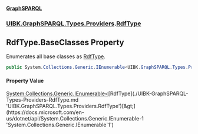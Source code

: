 #### [GraphSPARQL](./index.md 'index')
### [UIBK.GraphSPARQL.Types.Providers](./UIBK-GraphSPARQL-Types-Providers.md 'UIBK.GraphSPARQL.Types.Providers').[RdfType](./UIBK-GraphSPARQL-Types-Providers-RdfType.md 'UIBK.GraphSPARQL.Types.Providers.RdfType')
## RdfType.BaseClasses Property
Enumerates all base classes as [RdfType](./UIBK-GraphSPARQL-Types-Providers-RdfType.md 'UIBK.GraphSPARQL.Types.Providers.RdfType').  
```csharp
public System.Collections.Generic.IEnumerable<UIBK.GraphSPARQL.Types.Providers.RdfType> BaseClasses { get; }
```
#### Property Value
[System.Collections.Generic.IEnumerable&lt;](https://docs.microsoft.com/en-us/dotnet/api/System.Collections.Generic.IEnumerable-1 'System.Collections.Generic.IEnumerable`1')[RdfType](./UIBK-GraphSPARQL-Types-Providers-RdfType.md 'UIBK.GraphSPARQL.Types.Providers.RdfType')[&gt;](https://docs.microsoft.com/en-us/dotnet/api/System.Collections.Generic.IEnumerable-1 'System.Collections.Generic.IEnumerable`1')  
